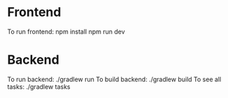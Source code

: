 # Frontend

To run frontend:
npm install
npm run dev

# Backend

To run backend: ./gradlew run
To build backend: ./gradlew build
To see all tasks: ./gradlew tasks
